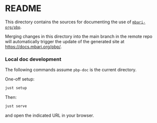 # README

This directory contains the sources for documenting the use of
[`mbari-org/pbp`](https://pypi.org/project/mbari-pbp/).

Merging changes in this directory into the main branch in the remote repo
will automatically trigger the update of the generated site at
<https://docs.mbari.org/pbp/>.

### Local doc development

The following commands assume `pbp-doc` is the current directory.

One-off setup:
```bash
just setup
```

Then:
```bash
just serve
```

and open the indicated URL in your browser.
